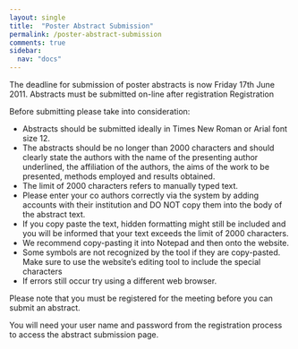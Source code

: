```yaml
---
layout: single
title:  "Poster Abstract Submission"
permalink: /poster-abstract-submission
comments: true
sidebar:
  nav: "docs"
---
```



The deadline for submission of poster abstracts is now Friday 17th June 2011. Abstracts must be submitted on-line after registration
Registration

Before submitting please take into consideration:

- Abstracts should be submitted ideally in Times New Roman or Arial font size 12.
- The abstracts should be no longer than 2000 characters and should clearly state the authors with the name of the presenting author underlined, the affiliation of the authors, the aims of the work to be presented, methods employed and results obtained.
- The limit of 2000 characters refers to manually typed text.
- Please enter your co authors correctly via the system by adding accounts with their institution and DO NOT copy them into the body of the abstract text.
- If you copy paste the text, hidden formatting might still be included and you will be informed that your text exceeds the limit of 2000 characters.
- We recommend copy-pasting it into Notepad and then onto the website.
- Some symbols are not recognized by the tool if they are copy-pasted. Make sure to use the website’s editing tool to include the special characters
- If errors still occur try using a different web browser.

Please note that you must be registered for the meeting before you can submit an abstract.

You will need your user name and password from the registration process to access the abstract submission page.
